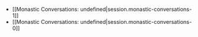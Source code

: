 
- [[Monastic Conversations: undefined|session.monastic-conversations-1]]
- [[Monastic Conversations: undefined|session.monastic-conversations-0]]
